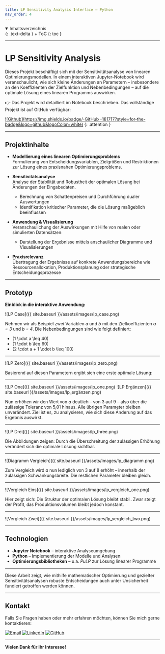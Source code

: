 ```yaml
---
title: LP Sensitivity Analysis Interface – Python
nav_order: 4
---
```


<details open markdown="block">
{: .text-delta }
<summary>Inhaltsverzeichnis</summary>
+ ToC
{: toc }
</details>

---

# LP Sensitivity Analysis

Dieses Projekt beschäftigt sich mit der Sensitivitätsanalyse von linearen Optimierungsmodellen. In einem interaktiven Jupyter-Notebook wird veranschaulicht, wie sich kleine Änderungen an Parametern – insbesondere an den Koeffizienten der Zielfunktion und Nebenbedingungen – auf die optimale Lösung eines linearen Programms auswirken.

👉 Das Projekt wird detailliert im Notebook beschrieben. Das vollständige Projekt ist auf GitHub verfügbar:

[![Github](https://img.shields.io/badge/-GitHub -181717?style=for-the-badge&logo=github&logoColor=white)](https://github.com/Nayon0505/Sensitivity-analysis-GUI-with-Python)
{: .attention }


---

## Projektinhalte

- **Modellierung eines linearen Optimierungsproblems**  
  Formulierung von Entscheidungsvariablen, Zielgrößen und Restriktionen zur Lösung eines praxisnahen Optimierungsproblems.

- **Sensitivitätsanalyse**  
  Analyse der Stabilität und Robustheit der optimalen Lösung bei Änderungen der Eingabedaten.  
  - Berechnung von Schattenpreisen und Durchführung dualer Auswertungen  
  - Identifikation kritischer Parameter, die die Lösung maßgeblich beeinflussen

- **Anwendung & Visualisierung**  
  Veranschaulichung der Auswirkungen mit Hilfe von realen oder simulierten Datensätzen  
  - Darstellung der Ergebnisse mittels anschaulicher Diagramme und Visualisierungen

- **Praxisrelevanz**  
  Übertragung der Ergebnisse auf konkrete Anwendungsbereiche wie Ressourcenallokation, Produktionsplanung oder strategische Entscheidungsprozesse

---

## Prototyp

**Einblick in die interaktive Anwendung:**

![LP Case]({{ site.baseurl }}/assets/images/lp_case.png)

Nehmen wir als Beispiel zwei Variablen *a* und *b* mit den Zielkoeffizienten *a = 3* und *b = 4*. Die Nebenbedingungen sind wie folgt definiert:

- \(1 \cdot a \leq 40\)  
- \(1 \cdot b \leq 60\)  
- \(2 \cdot a + 1 \cdot b \leq 100\)

---

![LP Zero]({{ site.baseurl }}/assets/images/lp_zero.png)

Basierend auf diesen Parametern ergibt sich eine erste optimale Lösung:

---

![LP One]({{ site.baseurl }}/assets/images/lp_one.png)
![LP Ergänzen]({{ site.baseurl }}/assets/images/lp_ergänzen.png)

Nun erhöhen wir den Wert von *a* deutlich – von 3 auf 9 – also über die zulässige Toleranz von 5,01 hinaus. Alle übrigen Parameter bleiben unverändert. Ziel ist es, zu analysieren, wie sich diese Änderung auf das Ergebnis auswirkt.

---

![LP Drei]({{ site.baseurl }}/assets/images/lp_three.png)

Die Abbildungen zeigen: Durch die Überschreitung der zulässigen Erhöhung verändert sich die optimale Lösung sichtbar.

---

![Diagramm Vergleich]({{ site.baseurl }}/assets/images/lp_diagramm.png)

Zum Vergleich wird *a* nun lediglich von 3 auf 8 erhöht – innerhalb der zulässigen Schwankungsbreite. Die restlichen Parameter bleiben gleich.

---

![Vergleich Eins]({{ site.baseurl }}/assets/images/lp_vergleich_one.png)

Hier zeigt sich: Die Struktur der optimalen Lösung bleibt stabil. Zwar steigt der Profit, das Produktionsvolumen bleibt jedoch konstant.

---

![Vergleich Zwei]({{ site.baseurl }}/assets/images/lp_vergleich_two.png)


---

## Technologien

- **Jupyter Notebook** – interaktive Analyseumgebung
- **Python** – Implementierung der Modelle und Analysen
- **Optimierungsbibliotheken** – u.a. *PuLP* zur Lösung linearer Programme

---

Diese Arbeit zeigt, wie mithilfe mathematischer Optimierung und gezielter Sensitivitätsanalysen robuste Entscheidungen auch unter Unsicherheit fundiert getroffen werden können.

---

## Kontakt

Falls Sie Fragen haben oder mehr erfahren möchten, können Sie mich gerne kontaktieren:

[![Email](https://img.shields.io/badge/-tamerhweidi@gmail.com-EA4335?style=for-the-badge&logo=gmail&logoColor=white)](mailto:tamerhweidi@gmail.com)
[![LinkedIn](https://img.shields.io/badge/-Tamer%20Abu%20Hweidi%20-0A66C2?style=for-the-badge&logo=linkedin&logoColor=white)](https://www.linkedin.com/in/tamerhweidi/)
[![GitHub](https://img.shields.io/badge/-@Tamerr65-181717?style=for-the-badge&logo=github&logoColor=white)](https://github.com/Tamerr65)

---

**Vielen Dank für Ihr Interesse!**
